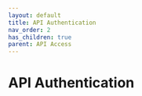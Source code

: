 ```yaml
---
layout: default
title: API Authentication
nav_order: 2
has_children: true
parent: API Access
---
```


# API Authentication
